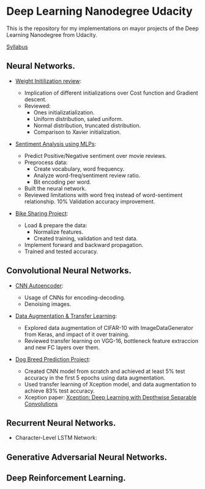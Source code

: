 # Deep Learning Nanodegree Udacity
This is the repository for my implementations on mayor projects of the Deep Learning Nanodegree from Udacity.

[Syllabus](https://www.udacity.com/course/deep-learning-nanodegree--nd101)

## Neural Networks.
* [Weight Initilization review](https://github.com/AdalbertoCq/Deep-Learning-Nanodegree-Udacity/blob/master/Neural%20Networks/Weight%20Initialization/weight_initialization.ipynb): 
  * Implication of different initializations over Cost function and Gradient descent. 
  * Reviewed:
    * Ones initializatialization.
    * Uniform distribution, saled uniform.
    * Normal distribution, truncated distribution.
    * Comparison to Xavier initialization.     
    
* [Sentiment Analysis using MLPs](https://github.com/AdalbertoCq/Deep-Learning-Nanodegree-Udacity/blob/master/Neural%20Networks/Sentiment%20Analysis%20MLP/Sentiment_Classification_Projects.ipynb): 
  * Predict Positive/Negative sentiment over movie reviews.
  * Preprocess data:
    * Create vocabulary, word frequency.
    * Analyze word-freq/sentiment review ratio.
    * Bit encoding per word.
  * Built the neural network.
  * Reviewed limitations with word freq instead of word-sentiment relationship. 10% Validation accuracy improvement.

* [Bike Sharing Project](https://github.com/AdalbertoCq/Deep-Learning-Nanodegree-Udacity/blob/master/Neural%20Networks/Bike%20Sharing%20MLP%20model/Your_first_neural_network.ipynb): 
  * Load & prepare the data: 
    * Normalize features.
    * Created training, validation and test data.
  * Implement forward and backward propagation.
  * Trained and tested accuracy.

## Convolutional Neural Networks.
* [CNN Autoencoder](https://github.com/AdalbertoCq/Deep-Learning-Nanodegree-Udacity/blob/master/Convolutional%20Neural%20Networks/CNN%20Autoencoder/Convolutional_Autoencoder.ipynb): 
  * Usage of CNNs for encoding-decoding.
  * Denoising images.

* [Data Augmentation & Transfer Learning](https://github.com/AdalbertoCq/Deep-Learning-Nanodegree-Udacity/tree/master/Convolutional%20Neural%20Networks/Data%20augmentation%20%26%20Transfer%20Learning): 
  * Explored data augmentation of CIFAR-10 with ImageDataGenerator from Keras, and impact of it over training.
  * Reviewed transfer learning on VGG-16, bottleneck feature extraccion and new FC layers over them.

* [Dog Breed Prediction Project](https://github.com/AdalbertoCq/Deep-Learning-Nanodegree-Udacity/blob/master/Convolutional%20Neural%20Networks/Dog%20Breed%20Project/dog_app.ipynb): 
  * Created CNN model from scratch and achieved at least 5% test accuracy in the first 5 epochs using data augmentation.
  * Used transfer learning of Xception model, and data augmentation to achieve 83% test accuracy. 
  * Xception paper: [Xception: Deep Learning with Depthwise Separable Convolutions](https://arxiv.org/abs/1610.02357)
  
 ## Recurrent Neural Networks.
 * Character-Level LSTM Network:
  
 ## Generative Adversarial Neural Networks.
 
 ## Deep Reinforcement Learning.
